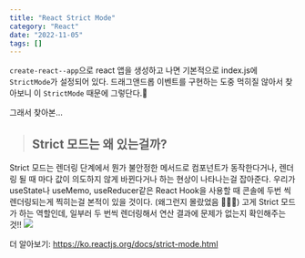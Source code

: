 ```yaml
---
title: "React Strict Mode"
category: "React"
date: "2022-11-05"
tags: []
---
```


`create-react--app`으로 react 앱을 생성하고 나면 기본적으로 index.js에 `StrictMode`가 설정되어 있다.
드래그앤드롭 이벤트를 구현하는 도중 먹히질 않아서 찾아보니 이 `StrictMode` 때문에 그렇단다.🫢

그래서 찾아본...

> ## Strict 모드는 왜 있는걸까?

Strict 모드는 렌더링 단계에서 뭔가 불안정한 메서드로 컴포넌트가 동작한다거나,
렌더링 될 때 마다 값이 의도하지 않게 바뀐다거나 하는 현상이 나타나는걸 잡아준다.
우리가 useState나 useMemo, useReducer같은 React Hook을 사용할 때
콘솔에 두번 씩 렌더링되는게 찍히는걸 본적이 있을 것이다. (왜그런지 몰랐었음 🤷🏻‍♀️)
고게 Strict 모드가 하는 역할인데, 일부러 두 번씩 렌더링해서 연산 결과에 문제가 없는지 확인해주는 것!!
<img src="http://file3.instiz.net/data/cached_img/upload_thumb/2020/02/07/13/65ac008109af4a259fd19a494e167786.jpg"/>

더 알아보기: <a href="https://ko.reactjs.org/docs/strict-mode.html">https://ko.reactjs.org/docs/strict-mode.html</a>
